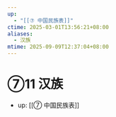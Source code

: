 ```yaml
---
up:
  - "[[⑦ 中国民族表]]"
ctime: 2025-03-01T13:56:21+08:00
aliases:
  - 汉族
mtime: 2025-09-09T12:37:04+08:00
---
```


# ⑦11 汉族

- up: [[⑦ 中国民族表]]
